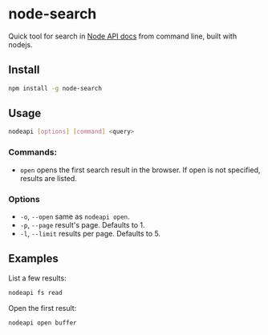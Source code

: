 node-search
==========

Quick tool for search in [Node API docs](http://nodejs.org/api/) from command line, built with nodejs.

## Install
```bash
npm install -g node-search
```
## Usage
```bash
nodeapi [options] [command] <query>
```
### Commands:
* `open` opens the first search result in the browser. If open is not specified, results are listed.

### Options
* `-o`, `--open` same as `nodeapi open`.
* `-p`, `--page` result's page. Defaults to 1.
* `-l`, `--limit` results per page. Defaults to 5.

## Examples
List a few results:
```bash
nodeapi fs read
```
Open the first result:
```bash
nodeapi open buffer
```
